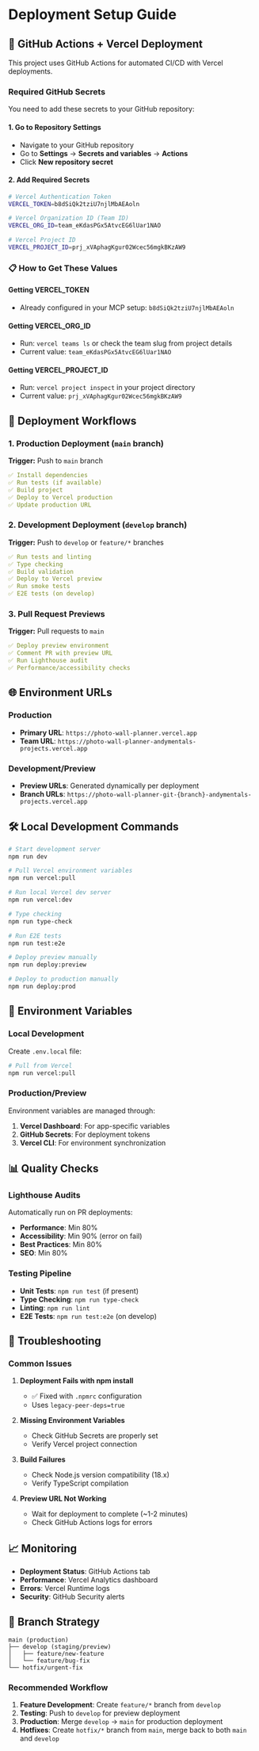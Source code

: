 # Deployment Setup Guide

## 🚀 GitHub Actions + Vercel Deployment

This project uses GitHub Actions for automated CI/CD with Vercel deployments.

### Required GitHub Secrets

You need to add these secrets to your GitHub repository:

#### 1. Go to Repository Settings
- Navigate to your GitHub repository
- Go to **Settings** → **Secrets and variables** → **Actions**
- Click **New repository secret**

#### 2. Add Required Secrets

```bash
# Vercel Authentication Token
VERCEL_TOKEN=b8dSiQk2tziU7njlMbAEAoln

# Vercel Organization ID (Team ID)
VERCEL_ORG_ID=team_eKdasPGx5AtvcEG6lUar1NAO

# Vercel Project ID
VERCEL_PROJECT_ID=prj_xVAphagKgur02Wcec56mgkBKzAW9
```

### 📋 How to Get These Values

#### Getting VERCEL_TOKEN
- Already configured in your MCP setup: `b8dSiQk2tziU7njlMbAEAoln`

#### Getting VERCEL_ORG_ID
- Run: `vercel teams ls` or check the team slug from project details
- Current value: `team_eKdasPGx5AtvcEG6lUar1NAO`

#### Getting VERCEL_PROJECT_ID  
- Run: `vercel project inspect` in your project directory
- Current value: `prj_xVAphagKgur02Wcec56mgkBKzAW9`

## 🔄 Deployment Workflows

### 1. Production Deployment (`main` branch)
**Trigger:** Push to `main` branch
```yaml
✅ Install dependencies
✅ Run tests (if available)
✅ Build project
✅ Deploy to Vercel production
✅ Update production URL
```

### 2. Development Deployment (`develop` branch)
**Trigger:** Push to `develop` or `feature/*` branches
```yaml
✅ Run tests and linting
✅ Type checking
✅ Build validation
✅ Deploy to Vercel preview
✅ Run smoke tests
✅ E2E tests (on develop)
```

### 3. Pull Request Previews
**Trigger:** Pull requests to `main`
```yaml
✅ Deploy preview environment
✅ Comment PR with preview URL
✅ Run Lighthouse audit
✅ Performance/accessibility checks
```

## 🌐 Environment URLs

### Production
- **Primary URL**: `https://photo-wall-planner.vercel.app`
- **Team URL**: `https://photo-wall-planner-andymentals-projects.vercel.app`

### Development/Preview
- **Preview URLs**: Generated dynamically per deployment
- **Branch URLs**: `https://photo-wall-planner-git-{branch}-andymentals-projects.vercel.app`

## 🛠️ Local Development Commands

```bash
# Start development server
npm run dev

# Pull Vercel environment variables
npm run vercel:pull

# Run local Vercel dev server  
npm run vercel:dev

# Type checking
npm run type-check

# Run E2E tests
npm run test:e2e

# Deploy preview manually
npm run deploy:preview

# Deploy to production manually
npm run deploy:prod
```

## 🔧 Environment Variables

### Local Development
Create `.env.local` file:
```bash
# Pull from Vercel
npm run vercel:pull
```

### Production/Preview
Environment variables are managed through:
1. **Vercel Dashboard**: For app-specific variables
2. **GitHub Secrets**: For deployment tokens
3. **Vercel CLI**: For environment synchronization

## 📊 Quality Checks

### Lighthouse Audits
Automatically run on PR deployments:
- **Performance**: Min 80%
- **Accessibility**: Min 90% (error on fail)
- **Best Practices**: Min 80%
- **SEO**: Min 80%

### Testing Pipeline
- **Unit Tests**: `npm run test` (if present)
- **Type Checking**: `npm run type-check`
- **Linting**: `npm run lint`
- **E2E Tests**: `npm run test:e2e` (on develop)

## 🚨 Troubleshooting

### Common Issues

1. **Deployment Fails with npm install**
   - ✅ Fixed with `.npmrc` configuration
   - Uses `legacy-peer-deps=true`

2. **Missing Environment Variables**
   - Check GitHub Secrets are properly set
   - Verify Vercel project connection

3. **Build Failures**
   - Check Node.js version compatibility (18.x)
   - Verify TypeScript compilation

4. **Preview URL Not Working**
   - Wait for deployment to complete (~1-2 minutes)
   - Check GitHub Actions logs for errors

## 📈 Monitoring

- **Deployment Status**: GitHub Actions tab
- **Performance**: Vercel Analytics dashboard
- **Errors**: Vercel Runtime logs
- **Security**: GitHub Security alerts

## 🔄 Branch Strategy

```
main (production)
├── develop (staging/preview)
│   ├── feature/new-feature
│   └── feature/bug-fix
└── hotfix/urgent-fix
```

### Recommended Workflow
1. **Feature Development**: Create `feature/*` branch from `develop`
2. **Testing**: Push to `develop` for preview deployment
3. **Production**: Merge `develop` → `main` for production deployment
4. **Hotfixes**: Create `hotfix/*` branch from `main`, merge back to both `main` and `develop` 